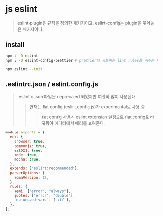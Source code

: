 # js eslint

> eslint-plugin은 규칙을 정의한 패키지이고, eslint-config는 plugin을 묶어놓은 패키지이다.

## install

```sh
npm i -D eslint
npm i -D eslint-config-prettier # prettier와 충돌하는 lint rules를 꺼주는 패키지

npx eslint --init
```

## .eslintrc.json / eslint.config.js

> .eslintrc.json 파일은 deprecated 되었지만 여전히 많이 사용된다
>
> > 현재는 flat config (eslint.config.js)가 experimental로 사용 중
> >
> > > flat config 사용시 eslint extension 설정으로 flat config로 바꿔줘야 에디터에서 에러를 보여준다.

```js
module.exports = {
  env: {
    browser: true,
    commonjs: true,
    es2021: true,
    node: true,
    mocha: true,
  },
  extends: ["eslint:recommended"],
  parserOptions: {
    ecmaVersion: 12,
  },
  rules: {
    semi: ["error", "always"],
    quotes: ["error", "double"],
    "no-unused-vars": ["off"],
  },
};
```
